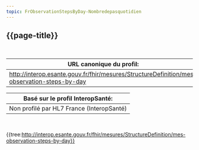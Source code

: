 ```yaml
---
topic: FrObservationStepsByDay-Nombredepasquotidien
---
```

## {{page-title}}
&nbsp;

|     URL canonique du profil:                                                           |
|----------------------------------------------------------------------------------------|
|     http://interop.esante.gouv.fr/fhir/mesures/StructureDefinition/mes-observation-steps-by-day    |

|     Basé sur le profil InteropSanté:               |
|----------------------------------------------------|
|     Non profilé par HL7   France (InteropSanté)    |



&nbsp;

{{tree:http://interop.esante.gouv.fr/fhir/mesures/StructureDefinition/mes-observation-steps-by-day}}

